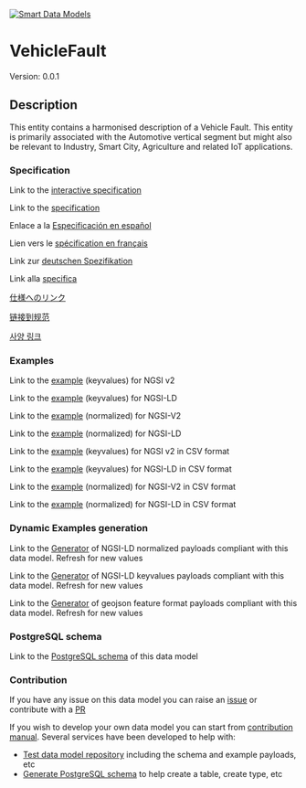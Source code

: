 [![Smart Data Models](https://smartdatamodels.org/wp-content/uploads/2022/01/SmartDataModels_logo.png "Logo")](https://smartdatamodels.org)
# VehicleFault
Version: 0.0.1

## Description 

This entity contains a harmonised description of a Vehicle Fault. This entity is primarily associated with the Automotive vertical segment but might also be relevant to Industry, Smart City, Agriculture and related IoT applications.
### Specification

Link to the [interactive specification](https://swagger.lab.fiware.org/?url=https://smart-data-models.github.io/dataModel.Transportation/VehicleFault/swagger.yaml)

Link to the [specification](https://github.com/smart-data-models/dataModel.Transportation/blob/master/VehicleFault/doc/spec.md)

Enlace a la [Especificación en español](https://github.com/smart-data-models/dataModel.Transportation/blob/master/VehicleFault/doc/spec_ES.md)

Lien vers le [spécification en français](https://github.com/smart-data-models/dataModel.Transportation/blob/master/VehicleFault/doc/spec_FR.md)

Link zur [deutschen Spezifikation](https://github.com/smart-data-models/dataModel.Transportation/blob/master/VehicleFault/doc/spec_DE.md)

Link alla [specifica](https://github.com/smart-data-models/dataModel.Transportation/blob/master/VehicleFault/doc/spec_IT.md)

[仕様へのリンク](https://github.com/smart-data-models/dataModel.Transportation/blob/master/VehicleFault/doc/spec_JA.md)

[链接到规范](https://github.com/smart-data-models/dataModel.Transportation/blob/master/VehicleFault/doc/spec_ZH.md)

[사양 링크](https://github.com/smart-data-models/dataModel.Transportation/blob/master/VehicleFault/doc/spec_KO.md)
### Examples

Link to the [example](https://smart-data-models.github.io/dataModel.Transportation/VehicleFault/examples/example.json) (keyvalues) for NGSI v2

Link to the [example](https://smart-data-models.github.io/dataModel.Transportation/VehicleFault/examples/example.jsonld) (keyvalues) for NGSI-LD

Link to the [example](https://smart-data-models.github.io/dataModel.Transportation/VehicleFault/examples/example-normalized.json) (normalized) for NGSI-V2

Link to the [example](https://smart-data-models.github.io/dataModel.Transportation/VehicleFault/examples/example-normalized.jsonld) (normalized) for NGSI-LD

Link to the [example](https://github.com/smart-data-models/dataModel.Transportation/blob/master/VehicleFault/examples/example.json.csv) (keyvalues) for NGSI v2 in CSV format

Link to the [example](https://github.com/smart-data-models/dataModel.Transportation/blob/master/VehicleFault/examples/example.jsonld.csv) (keyvalues) for NGSI-LD in CSV format

Link to the [example](https://github.com/smart-data-models/dataModel.Transportation/blob/master/VehicleFault/examples/example-normalized.json.csv) (normalized) for NGSI-V2 in CSV format

Link to the [example](https://github.com/smart-data-models/dataModel.Transportation/blob/master/VehicleFault/examples/example-normalized.jsonld.csv) (normalized) for NGSI-LD in CSV format
### Dynamic Examples generation

Link to the [Generator](https://smartdatamodels.org/extra/ngsi-ld_generator.php?schemaUrl=https://raw.githubusercontent.com/smart-data-models/dataModel.Transportation/master/VehicleFault/schema.json&email=info@smartdatamodels.org) of NGSI-LD normalized payloads compliant with this data model. Refresh for new values

Link to the [Generator](https://smartdatamodels.org/extra/ngsi-ld_generator_keyvalues.php?schemaUrl=https://raw.githubusercontent.com/smart-data-models/dataModel.Transportation/master/VehicleFault/schema.json&email=info@smartdatamodels.org) of NGSI-LD keyvalues payloads compliant with this data model. Refresh for new values

Link to the [Generator](https://smartdatamodels.org/extra/geojson_features_generator.php?schemaUrl=https://raw.githubusercontent.com/smart-data-models/dataModel.Transportation/master/VehicleFault/schema.json&email=info@smartdatamodels.org) of geojson feature format payloads compliant with this data model. Refresh for new values
### PostgreSQL schema

Link to the [PostgreSQL schema](https://github.com/smart-data-models/dataModel.Transportation/blob/master/VehicleFault/schema.sql) of this data model
### Contribution

 If you have any issue on this data model you can raise an [issue](https://github.com/smart-data-models/dataModel.Transportation/issues)  or contribute with a [PR](https://github.com/smart-data-models/dataModel.Transportation/pulls)

 If you wish to develop your own data model you can start from [contribution manual](https://bit.ly/contribution_manual). Several services have been developed to help with: 
 - [Test data model repository](https://smartdatamodels.org/index.php/data-models-contribution-api/) including the schema and example payloads, etc
 - [Generate PostgreSQL schema](https://smartdatamodels.org/index.php/sql-service/) to help create a table, create type, etc